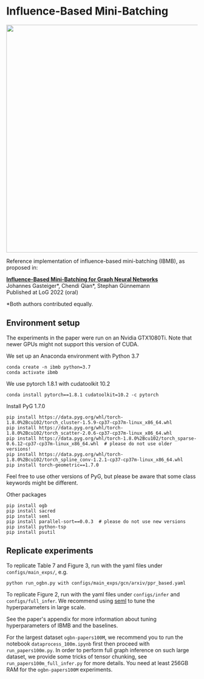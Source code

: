 # Influence-Based Mini-Batching

<p align="center">
<img src="https://user-images.githubusercontent.com/9202783/205024258-fa39efe0-0e50-4959-92f5-59f10462bddb.png" width="600">
</p>

Reference implementation of influence-based mini-batching (IBMB), as proposed in:

[**Influence-Based Mini-Batching for Graph Neural Networks**](https://www.cs.cit.tum.de/daml/ibmb)  
Johannes Gasteiger*, Chendi Qian*, Stephan Günnemann  
Published at LoG 2022 (oral)

*Both authors contributed equally. 

## Environment setup

The experiments in the paper were run on an Nvidia GTX1080Ti. Note that newer GPUs might not support this version of CUDA.

We set up an Anaconda environment with Python 3.7

```angular2html
conda create -n ibmb python=3.7
conda activate ibmb
```

We use pytorch 1.8.1 with cudatoolkit 10.2

`conda install pytorch==1.8.1 cudatoolkit=10.2 -c pytorch`

Install PyG 1.7.0

```
pip install https://data.pyg.org/whl/torch-1.8.0%2Bcu102/torch_cluster-1.5.9-cp37-cp37m-linux_x86_64.whl
pip install https://data.pyg.org/whl/torch-1.8.0%2Bcu102/torch_scatter-2.0.6-cp37-cp37m-linux_x86_64.whl
pip install https://data.pyg.org/whl/torch-1.8.0%2Bcu102/torch_sparse-0.6.12-cp37-cp37m-linux_x86_64.whl  # please do not use older versions!
pip install https://data.pyg.org/whl/torch-1.8.0%2Bcu102/torch_spline_conv-1.2.1-cp37-cp37m-linux_x86_64.whl
pip install torch-geometric==1.7.0
```

Feel free to use other versions of PyG, but please be aware that some class keywords might be different. 

Other packages

```angular2html
pip install ogb
pip install sacred
pip install seml
pip install parallel-sort==0.0.3  # please do not use new versions
pip install python-tsp
pip install psutil
```

## Replicate experiments

To replicate Table 7 and Figure 3, run with the yaml files under `configs/main_exps/`, e.g.

`python run_ogbn.py with configs/main_exps/gcn/arxiv/ppr_based.yaml`

To replicate Figure 2, run with the yaml files under `configs/infer` and `configs/full_infer`. We recommend using [seml](https://github.com/TUM-DAML/seml) to tune the hyperparameters in large scale. 

See the paper's appendix for more information about tuning hyperparameters of IBMB and the baselines. 

For the largest dataset `ogbn-papers100M`, we recommend you to run the notebook `dataprocess_100m.ipynb` first then proceed with `run_papers100m.py`. In order to perform full graph inference on such large dataset, we provide some tricks of tensor chunking, see `run_papers100m_full_infer.py` for more details. You need at least 256GB RAM for the `ogbn-papers100M` experiments. 